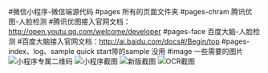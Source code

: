 #微信小程序-微信端源代码
#pages 所有的页面文件夹
#pages-chram 腾讯优图-人脸检测
#腾讯优图接入官网文档：http://open.youtu.qq.com/welcome/developer
#pages-face  百度大脑-人脸检测
#百度大脑接入官网文档：http://ai.baidu.com/docs#/Begin/top
#pages-index、log、sample quick start带的sample 没用
#image 一些需要的图片
![小程序专属二维码](https://www.xsshome.cn/xcx.jpg "小程序专属二维码")
![小程序截图](https://www.xsshome.cn/index.png "小程序截图")
![新版截图](https://git.oschina.net/uploads/images/2017/0907/153234_9b2a70f4_131538.jpeg "index.jpg")
![OCR截图](https://git.oschina.net/uploads/images/2017/0907/153252_dada7a51_131538.jpeg "ocr.jpg")
